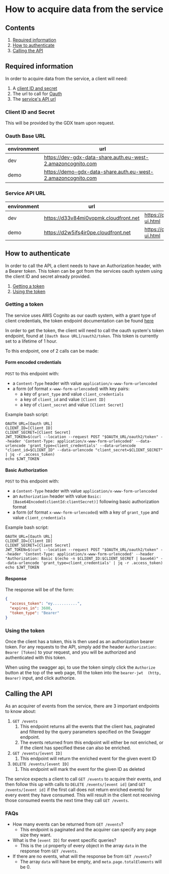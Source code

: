 # How to acquire data from the service

## Contents

1. [Required information](#required-information)
2. [How to authenticate](#how-to-authenticate)
3. [Calling the API](#calling-the-api)

## Required information

In order to acquire data from the service, a client will need:

1. A [client ID and secret](#client-id-and-secret)
2. The url to call for [Oauth](#oauth-base-url)
3. The [service's API url](#service-api-url)

### Client ID and Secret

This will be provided by the GDX team upon request.

### Oauth Base URL

| environment | url                                                          |
|-------------|--------------------------------------------------------------|
| dev         | https://dev-gdx-data-share.auth.eu-west-2.amazoncognito.com  |
| demo        | https://demo-gdx-data-share.auth.eu-west-2.amazoncognito.com |

### Service API URL

| environment | url                                    | swagger url                                           |
|-------------|----------------------------------------|-------------------------------------------------------|
| dev         | https://d33v84mi0vopmk.cloudfront.net  | https://d33v84mi0vopmk.cloudfront.net/swagger-ui.html |
| demo        | https://d2w5ifs4ir0pe.cloudfront.net   | https://d2w5ifs4ir0pe.cloudfront.net/swagger-ui.html  |

## How to authenticate

In order to call the API, a client needs to have an Authorization header, with a Bearer token. This token can be got
from the services oauth system using the client ID and secret already provided.

1. [Getting a token](#getting-a-token)
2. [Using the token](#using-the-token)

### Getting a token

The service uses AWS Cognito as our oauth system, with a grant type of client credentials, the token endpoint
documentation can be found [here](https://docs.aws.amazon.com/cognito/latest/developerguide/token-endpoint.html)

In order to get the token, the client will need to call the oauth system's token endpoint, found
at `[Oauth Base URL]/oauth2/token`. This token is currently set to a lifetime of 1 hour.

To this endpoint, one of 2 calls can be made:

#### Form encoded credentials

`POST` to this endpoint with:

* a `Content-Type` header with value `application/x-www-form-urlencoded`
* a form (of format `x-www-form-urlencoded`) with key pairs:
    * a key of `grant_type` and value `client_credentials`
    * a key of `client_id` and value `[Client ID]`
    * a key of `client_secret` and value `[Client Secret]`

Example bash script:

```shell
OAUTH_URL=[Oauth URL]
CLIENT_ID=[Client ID]
CLIENT_SECRET=[Client Secret]
JWT_TOKEN=$(curl --location --request POST "$OAUTH_URL/oauth2/token" --header 'Content-Type: application/x-www-form-urlencoded' --data-urlencode 'grant_type=client_credentials' --data-urlencode "client_id=$CLIENT_ID" --data-urlencode "client_secret=$CLIENT_SECRET" | jq -r .access_token)
echo $JWT_TOKEN
```

#### Basic Authorization

`POST` to this endpoint with:

* a `Content-Type` header with value `application/x-www-form-urlencoded`
* an `Authorization` header with value `Basic: [Base64Encoded(clientId:clientSecret)]` following basic authorization
  format
* a form (of format `x-www-form-urlencoded`) with a key of `grant_type` and value `client_credentials`

Example bash script:

```shell
OAUTH_URL=[Oauth URL]
CLIENT_ID=[Client ID]
CLIENT_SECRET=[Client Secret]
JWT_TOKEN=$(curl --location --request POST "$OAUTH_URL/oauth2/token" --header 'Content-Type: application/x-www-form-urlencoded' --header "Authorization: Basic $(echo -n $CLIENT_ID:$CLIENT_SECRET | base64)" --data-urlencode 'grant_type=client_credentials' | jq -r .access_token)
echo $JWT_TOKEN
```

#### Response

The response will be of the form:

```json
{
  "access_token": "ey...........",
  "expires_in": 3600,
  "token_type": "Bearer"
}
```

### Using the token

Once the client has a token, this is then used as an authorization bearer token. For any requests to the API, simply add
the header `Authorization: Bearer [Token]` to your request, and you will be authorized and authenticated with this
token.

When using the swagger api, to use the token simply click the `Authorize` button at the top of the web page, fill the
token into the `bearer-jwt  (http, Bearer)` input, and click authorize.

## Calling the API

As an acquirer of events from the service, there are 3 important endpoints to know about:

1. `GET /events`
    1. This endpoint returns all the events that the client has, paginated and filtered by the query parameters
       specified on the Swagger endpoint.
    2. The events returned from this endpoint will either be not enriched, or if the client has specified these can also
       be enriched.
2. `GET /events/[event ID]`
    1. This endpoint will return the enriched event for the given event ID
3. `DELETE /events/[event ID]`
    1. This endpoint will mark the event for the given ID as deleted

The service expects a client to call `GET /events` to acquire their events, and then follow this up with calls
to `DELETE /events/[event id]` (and `GET /events/[event id]` if the first call does not return enriched events) for
every event they have consumed. This will result in the client not receiving those consumed events the next time they
call `GET /events`.

### FAQs

* How many events can be returned from `GET /events`?
    * This endpoint is paginated and the acquirer can specify any page size they want.
* What is the `[event ID]` for event specific queries?
    * This is the `id` property of every object in the array `data` in the response from `GET /events`.
* If there are no events, what will the response be from `GET /events`?
    * The array `data` will have be empty, and `meta.page.totalElements` will be 0.

